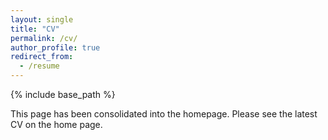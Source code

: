 ```yaml
---
layout: single
title: "CV"
permalink: /cv/
author_profile: true
redirect_from:
  - /resume
---
```


{% include base_path %}

This page has been consolidated into the homepage. Please see the latest CV on the home page.
